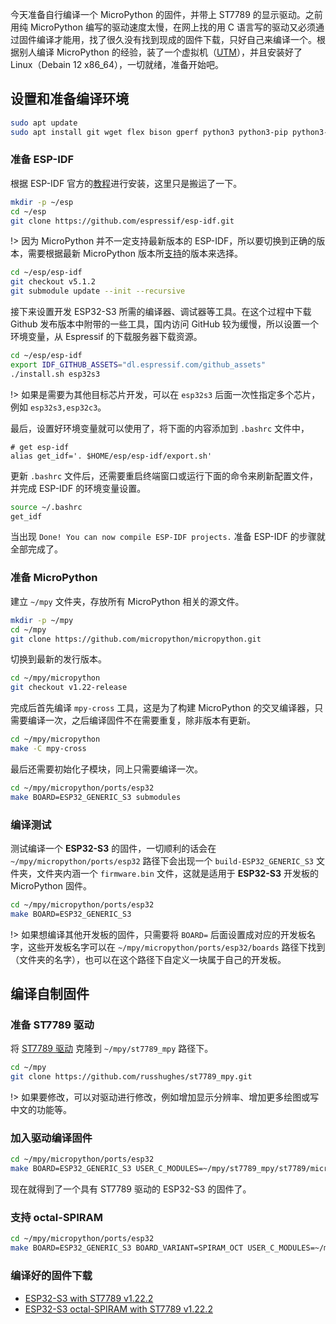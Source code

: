 今天准备自行编译一个 MicroPython 的固件，并带上 ST7789 的显示驱动。之前用纯 MicroPython 编写的驱动速度太慢，在网上找的用 C 语言写的驱动又必须通过固件编译才能用，找了很久没有找到现成的固件下载，只好自己来编译一个。根据别人编译 MicroPython 的经验，装了一个虚拟机（[UTM](https://getutm.app/)），并且安装好了 Linux（Debain 12 x86_64），一切就绪，准备开始吧。

## 设置和准备编译环境

```bash
sudo apt update
sudo apt install git wget flex bison gperf python3 python3-pip python3-venv cmake ninja-build ccache libffi-dev libssl-dev dfu-util libusb-1.0-0
```

### 准备 ESP-IDF

根据 ESP-IDF 官方的[教程](https://docs.espressif.com/projects/esp-idf/zh_CN/latest/esp32s3/get-started/linux-macos-setup.html)进行安装，这里只是搬运了一下。

```bash
mkdir -p ~/esp
cd ~/esp
git clone https://github.com/espressif/esp-idf.git
```

!> 因为 MicroPython 并不一定支持最新版本的 ESP-IDF，所以要切换到正确的版本，需要根据最新 MicroPython 版本所[支持](https://github.com/micropython/micropython/tree/v1.22-release/ports/esp32#setting-up-esp-idf-and-the-build-environment)的版本来选择。

```bash
cd ~/esp/esp-idf
git checkout v5.1.2
git submodule update --init --recursive
```

接下来设置开发 ESP32-S3 所需的编译器、调试器等工具。在这个过程中下载 Github 发布版本中附带的一些工具，国内访问 GitHub 较为缓慢，所以设置一个环境变量，从 Espressif 的下载服务器下载资源。

```bash
cd ~/esp/esp-idf
export IDF_GITHUB_ASSETS="dl.espressif.com/github_assets"
./install.sh esp32s3
```

!> 如果是需要为其他目标芯片开发，可以在 `esp32s3` 后面一次性指定多个芯片，例如 `esp32s3,esp32c3`。

最后，设置好环境变量就可以使用了，将下面的内容添加到 `.bashrc` 文件中，

```
# get esp-idf
alias get_idf='. $HOME/esp/esp-idf/export.sh'
```

更新 `.bashrc` 文件后，还需要重启终端窗口或运行下面的命令来刷新配置文件，并完成 ESP-IDF 的环境变量设置。

```bash
source ~/.bashrc
get_idf
```

当出现 `Done! You can now compile ESP-IDF projects.` 准备 ESP-IDF 的步骤就全部完成了。

### 准备 MicroPython

建立 `~/mpy` 文件夹，存放所有 MicroPython 相关的源文件。

```bash
mkdir -p ~/mpy
cd ~/mpy
git clone https://github.com/micropython/micropython.git
```

切换到最新的发行版本。

```bash
cd ~/mpy/micropython
git checkout v1.22-release
```

完成后首先编译 `mpy-cross` 工具，这是为了构建 MicroPython 的交叉编译器，只需要编译一次，之后编译固件不在需要重复，除非版本有更新。

```bash
cd ~/mpy/micropython
make -C mpy-cross
```

最后还需要初始化子模块，同上只需要编译一次。

```bash
cd ~/mpy/micropython/ports/esp32
make BOARD=ESP32_GENERIC_S3 submodules
```

### 编译测试

测试编译一个 **ESP32-S3** 的固件，一切顺利的话会在 `~/mpy/micropython/ports/esp32` 路径下会出现一个 `build-ESP32_GENERIC_S3` 文件夹，文件夹内涵一个 `firmware.bin` 文件，这就是适用于 **ESP32-S3** 开发板的 MicroPython 固件。

```bash
cd ~/mpy/micropython/ports/esp32
make BOARD=ESP32_GENERIC_S3
```

!> 如果想编译其他开发板的固件，只需要将 `BOARD=` 后面设置成对应的开发板名字，这些开发板名字可以在 `~/mpy/micropython/ports/esp32/boards` 路径下找到（文件夹的名字），也可以在这个路径下自定义一块属于自己的开发板。

## 编译自制固件

### 准备 ST7789 驱动

将 [ST7789 驱动](https://github.com/russhughes/st7789_mpy) 克隆到 `~/mpy/st7789_mpy` 路径下。

```bash
cd ~/mpy
git clone https://github.com/russhughes/st7789_mpy.git
```

!> 如果要修改，可以对驱动进行修改，例如增加显示分辨率、增加更多绘图或写中文的功能等。

### 加入驱动编译固件

```bash
cd ~/mpy/micropython/ports/esp32
make BOARD=ESP32_GENERIC_S3 USER_C_MODULES=~/mpy/st7789_mpy/st7789/micropython.cmake
```

现在就得到了一个具有 ST7789 驱动的 ESP32-S3 的固件了。

### 支持 octal-SPIRAM

```bash
cd ~/mpy/micropython/ports/esp32
make BOARD=ESP32_GENERIC_S3 BOARD_VARIANT=SPIRAM_OCT USER_C_MODULES=~/mpy/st7789_mpy/st7789/micropython.cmake
```

### 编译好的固件下载

- [ESP32-S3 with ST7789 v1.22.2](https://pan.quark.cn/s/e68515391396)
- [ESP32-S3 octal-SPIRAM with ST7789 v1.22.2](https://pan.quark.cn/s/e68515391396)
